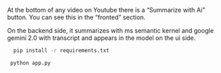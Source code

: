 At the bottom of any video on Youtube there is a “Summarize with Ai” button. You can see this in the “fronted” section.

On the backend side, it summarizes with ms semantic kernel and google gemini 2.0 with transcript and appears in the model on the ui side.



 ```bash
   pip install -r requirements.txt
   ```

 ```bash
  python app.py
   ```

